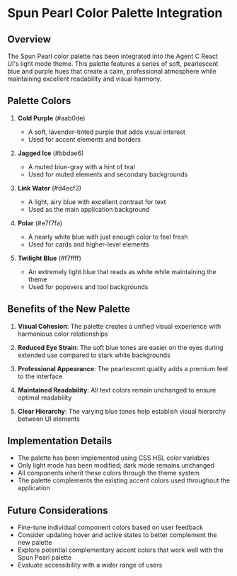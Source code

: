 # Spun Pearl Color Palette Integration

## Overview

The Spun Pearl color palette has been integrated into the Agent C React UI's light mode theme. This palette features a series of soft, pearlescent blue and purple hues that create a calm, professional atmosphere while maintaining excellent readability and visual harmony.

## Palette Colors

1. **Cold Purple** (#aab0de)
   - A soft, lavender-tinted purple that adds visual interest
   - Used for accent elements and borders

2. **Jagged Ice** (#bbdae6)
   - A muted blue-gray with a hint of teal
   - Used for muted elements and secondary backgrounds

3. **Link Water** (#d4ecf3)
   - A light, airy blue with excellent contrast for text
   - Used as the main application background

4. **Polar** (#e7f7fa)
   - A nearly white blue with just enough color to feel fresh
   - Used for cards and higher-level elements

5. **Twilight Blue** (#f7ffff)
   - An extremely light blue that reads as white while maintaining the theme
   - Used for popovers and tool backgrounds

## Benefits of the New Palette

1. **Visual Cohesion**: The palette creates a unified visual experience with harmonious color relationships

2. **Reduced Eye Strain**: The soft blue tones are easier on the eyes during extended use compared to stark white backgrounds

3. **Professional Appearance**: The pearlescent quality adds a premium feel to the interface

4. **Maintained Readability**: All text colors remain unchanged to ensure optimal readability

5. **Clear Hierarchy**: The varying blue tones help establish visual hierarchy between UI elements

## Implementation Details

- The palette has been implemented using CSS HSL color variables
- Only light mode has been modified; dark mode remains unchanged
- All components inherit these colors through the theme system
- The palette complements the existing accent colors used throughout the application

## Future Considerations

- Fine-tune individual component colors based on user feedback
- Consider updating hover and active states to better complement the new palette
- Explore potential complementary accent colors that work well with the Spun Pearl palette
- Evaluate accessibility with a wider range of users